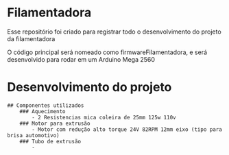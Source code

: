# Filamentadora

Esse repositório foi criado para registrar todo o desenvolvimento do projeto da filamentadora

O código principal será nomeado como firmwareFilamentadora, e será desenvolvido para rodar em um Arduino Mega 2560

# Desenvolvimento do projeto

	## Componentes utilizados
		### Aquecimento
			- 2 Resistencias mica coleira de 25mm 125w 110v
		### Motor para extrusão 
			- Motor com redução alto torque 24V 82RPM 12mm eixo (tipo para brisa automotivo)
		### Tubo de extrusão
			- 
 

